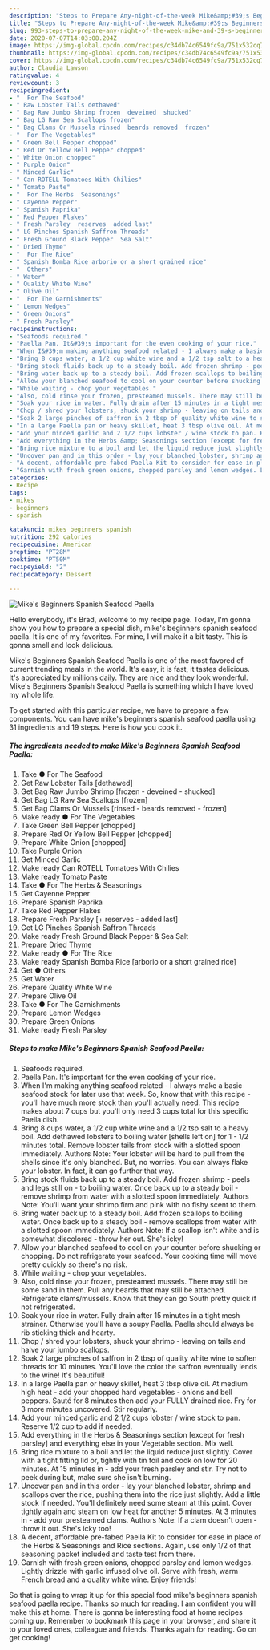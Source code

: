 ```yaml
---
description: "Steps to Prepare Any-night-of-the-week Mike&amp;#39;s Beginners Spanish Seafood Paella"
title: "Steps to Prepare Any-night-of-the-week Mike&amp;#39;s Beginners Spanish Seafood Paella"
slug: 993-steps-to-prepare-any-night-of-the-week-mike-and-39-s-beginners-spanish-seafood-paella
date: 2020-07-07T14:03:08.204Z
image: https://img-global.cpcdn.com/recipes/c34db74c6549fc9a/751x532cq70/mikes-beginners-spanish-seafood-paella-recipe-main-photo.jpg
thumbnail: https://img-global.cpcdn.com/recipes/c34db74c6549fc9a/751x532cq70/mikes-beginners-spanish-seafood-paella-recipe-main-photo.jpg
cover: https://img-global.cpcdn.com/recipes/c34db74c6549fc9a/751x532cq70/mikes-beginners-spanish-seafood-paella-recipe-main-photo.jpg
author: Claudia Lawson
ratingvalue: 4
reviewcount: 3
recipeingredient:
- "  For The Seafood"
- " Raw Lobster Tails dethawed"
- " Bag Raw Jumbo Shrimp frozen  deveined  shucked"
- " Bag LG Raw Sea Scallops frozen"
- " Bag Clams Or Mussels rinsed  beards removed  frozen"
- "  For The Vegetables"
- " Green Bell Pepper chopped"
- " Red Or Yellow Bell Pepper chopped"
- " White Onion chopped"
- " Purple Onion"
- " Minced Garlic"
- " Can ROTELL Tomatoes With Chilies"
- " Tomato Paste"
- "  For The Herbs  Seasonings"
- " Cayenne Pepper"
- " Spanish Paprika"
- " Red Pepper Flakes"
- " Fresh Parsley  reserves  added last"
- " LG Pinches Spanish Saffron Threads"
- " Fresh Ground Black Pepper  Sea Salt"
- " Dried Thyme"
- "  For The Rice"
- " Spanish Bomba Rice arborio or a short grained rice"
- "  Others"
- " Water"
- " Quality White Wine"
- " Olive Oil"
- "  For The Garnishments"
- " Lemon Wedges"
- " Green Onions"
- " Fresh Parsley"
recipeinstructions:
- "Seafoods required."
- "Paella Pan. It&#39;s important for the even cooking of your rice."
- "When I&#39;m making anything seafood related - I always make a basic seafood stock for later use that week. So, know that with this recipe - you&#39;ll have much more stock than you&#39;ll actually need. This recipe makes about 7 cups but you&#39;ll only need 3 cups total for this specific Paella dish."
- "Bring 8 cups water, a 1/2 cup white wine and a 1/2 tsp salt to a heavy boil. Add dethawed lobsters to boiling water [shells left on] for 1 - 1/2 minutes total. Remove lobster tails from stock with a slotted spoon immediately. Authors Note: Your lobster will be hard to pull from the shells since it&#39;s only blanched. But, no worries. You can always flake your lobster. In fact, it can go further that way."
- "Bring stock fluids back up to a steady boil. Add frozen shrimp - peels and legs still on - to boiling water. Once back up to a steady boil - remove shrimp from water with a slotted spoon immediately. Authors Note: You&#39;ll want your shrimp firm and pink with no fishy scent to them."
- "Bring water back up to a steady boil. Add frozen scallops to boiling water. Once back up to a steady boil - remove scallops from water with a slotted spoon immediately. Authors Note: If a scallop isn&#39;t white and is somewhat discolored - throw her out. She&#39;s icky!"
- "Allow your blanched seafood to cool on your counter before shucking or chopping. Do not refrigerate your seafood. Your cooking time will move pretty quickly so there&#39;s no risk."
- "While waiting - chop your vegetables."
- "Also, cold rinse your frozen, presteamed mussels. There may still be some sand in them. Pull any beards that may still be attached. Refrigerate clams/mussels. Know that they can go South pretty quick if not refrigerated."
- "Soak your rice in water. Fully drain after 15 minutes in a tight mesh strainer. Otherwise you&#39;ll have a soupy Paella. Paella should always be rib sticking thick and hearty."
- "Chop / shred your lobsters, shuck your shrimp - leaving on tails and halve your jumbo scallops."
- "Soak 2 large pinches of saffron in 2 tbsp of quality white wine to soften threads for 10 minutes. You&#39;ll love the color the saffron eventually lends to the wine! It&#39;s beautiful!"
- "In a large Paella pan or heavy skillet, heat 3 tbsp olive oil. At medium high heat - add your chopped hard vegetables - onions and bell peppers. Sauté for 8 minutes then add your FULLY drained rice. Fry for 3 more minutes uncovered. Stir regularly."
- "Add your minced garlic and 2 1/2 cups lobster / wine stock to pan. Reserve 1/2 cup to add if needed."
- "Add everything in the Herbs &amp; Seasonings section [except for fresh parsley] and everything else in your Vegetable section. Mix well."
- "Bring rice mixture to a boil and let the liquid reduce just slightly. Cover with a tight fitting lid or, tightly with tin foil and cook on low for 20 minutes. At 15 minutes in - add your fresh parsley and stir. Try not to peek during but, make sure she isn&#39;t burning."
- "Uncover pan and in this order - lay your blanched lobster, shrimp and scallops over the rice, pushing them into the rice just slightly. Add a little stock if needed. You&#39;ll definitely need some steam at this point. Cover tightly again and steam on low heat for another 5 minutes. At 3 minutes in - add your presteamed clams. Authors Note: If a clam doesn&#39;t open - throw it out. She&#39;s icky too!"
- "A decent, affordable pre-fabed Paella Kit to consider for ease in place of the Herbs &amp; Seasonings and Rice sections. Again, use only 1/2 of that seasoning packet included and taste test from there."
- "Garnish with fresh green onions, chopped parsley and lemon wedges. Lightly drizzle with garlic infused olive oil. Serve with fresh, warm French bread and a quality white wine. Enjoy friends!"
categories:
- Recipe
tags:
- mikes
- beginners
- spanish

katakunci: mikes beginners spanish 
nutrition: 292 calories
recipecuisine: American
preptime: "PT28M"
cooktime: "PT50M"
recipeyield: "2"
recipecategory: Dessert

---
```



![Mike&#39;s Beginners Spanish Seafood Paella](https://img-global.cpcdn.com/recipes/c34db74c6549fc9a/751x532cq70/mikes-beginners-spanish-seafood-paella-recipe-main-photo.jpg)

Hello everybody, it's Brad, welcome to my recipe page. Today, I'm gonna show you how to prepare a special dish, mike&#39;s beginners spanish seafood paella. It is one of my favorites. For mine, I will make it a bit tasty. This is gonna smell and look delicious.

Mike&#39;s Beginners Spanish Seafood Paella is one of the most favored of current trending meals in the world. It's easy, it is fast, it tastes delicious. It's appreciated by millions daily. They are nice and they look wonderful. Mike&#39;s Beginners Spanish Seafood Paella is something which I have loved my whole life.




To get started with this particular recipe, we have to prepare a few components. You can have mike&#39;s beginners spanish seafood paella using 31 ingredients and 19 steps. Here is how you cook it.

<!--inarticleads1-->

##### The ingredients needed to make Mike&#39;s Beginners Spanish Seafood Paella:

1. Take  ● For The Seafood
1. Get  Raw Lobster Tails [dethawed]
1. Get  Bag Raw Jumbo Shrimp [frozen - deveined - shucked]
1. Get  Bag LG Raw Sea Scallops [frozen]
1. Get  Bag Clams Or Mussels [rinsed - beards removed - frozen]
1. Make ready  ● For The Vegetables
1. Take  Green Bell Pepper [chopped]
1. Prepare  Red Or Yellow Bell Pepper [chopped]
1. Prepare  White Onion [chopped]
1. Take  Purple Onion
1. Get  Minced Garlic
1. Make ready  Can ROTELL Tomatoes With Chilies
1. Make ready  Tomato Paste
1. Take  ● For The Herbs &amp; Seasonings
1. Get  Cayenne Pepper
1. Prepare  Spanish Paprika
1. Take  Red Pepper Flakes
1. Prepare  Fresh Parsley [+ reserves - added last]
1. Get  LG Pinches Spanish Saffron Threads
1. Make ready  Fresh Ground Black Pepper &amp; Sea Salt
1. Prepare  Dried Thyme
1. Make ready  ● For The Rice
1. Make ready  Spanish Bomba Rice [arborio or a short grained rice]
1. Get  ● Others
1. Get  Water
1. Prepare  Quality White Wine
1. Prepare  Olive Oil
1. Take  ● For The Garnishments
1. Prepare  Lemon Wedges
1. Prepare  Green Onions
1. Make ready  Fresh Parsley




<!--inarticleads2-->

##### Steps to make Mike&#39;s Beginners Spanish Seafood Paella:

1. Seafoods required.
1. Paella Pan. It&#39;s important for the even cooking of your rice.
1. When I&#39;m making anything seafood related - I always make a basic seafood stock for later use that week. So, know that with this recipe - you&#39;ll have much more stock than you&#39;ll actually need. This recipe makes about 7 cups but you&#39;ll only need 3 cups total for this specific Paella dish.
1. Bring 8 cups water, a 1/2 cup white wine and a 1/2 tsp salt to a heavy boil. Add dethawed lobsters to boiling water [shells left on] for 1 - 1/2 minutes total. Remove lobster tails from stock with a slotted spoon immediately. Authors Note: Your lobster will be hard to pull from the shells since it&#39;s only blanched. But, no worries. You can always flake your lobster. In fact, it can go further that way.
1. Bring stock fluids back up to a steady boil. Add frozen shrimp - peels and legs still on - to boiling water. Once back up to a steady boil - remove shrimp from water with a slotted spoon immediately. Authors Note: You&#39;ll want your shrimp firm and pink with no fishy scent to them.
1. Bring water back up to a steady boil. Add frozen scallops to boiling water. Once back up to a steady boil - remove scallops from water with a slotted spoon immediately. Authors Note: If a scallop isn&#39;t white and is somewhat discolored - throw her out. She&#39;s icky!
1. Allow your blanched seafood to cool on your counter before shucking or chopping. Do not refrigerate your seafood. Your cooking time will move pretty quickly so there&#39;s no risk.
1. While waiting - chop your vegetables.
1. Also, cold rinse your frozen, presteamed mussels. There may still be some sand in them. Pull any beards that may still be attached. Refrigerate clams/mussels. Know that they can go South pretty quick if not refrigerated.
1. Soak your rice in water. Fully drain after 15 minutes in a tight mesh strainer. Otherwise you&#39;ll have a soupy Paella. Paella should always be rib sticking thick and hearty.
1. Chop / shred your lobsters, shuck your shrimp - leaving on tails and halve your jumbo scallops.
1. Soak 2 large pinches of saffron in 2 tbsp of quality white wine to soften threads for 10 minutes. You&#39;ll love the color the saffron eventually lends to the wine! It&#39;s beautiful!
1. In a large Paella pan or heavy skillet, heat 3 tbsp olive oil. At medium high heat - add your chopped hard vegetables - onions and bell peppers. Sauté for 8 minutes then add your FULLY drained rice. Fry for 3 more minutes uncovered. Stir regularly.
1. Add your minced garlic and 2 1/2 cups lobster / wine stock to pan. Reserve 1/2 cup to add if needed.
1. Add everything in the Herbs &amp; Seasonings section [except for fresh parsley] and everything else in your Vegetable section. Mix well.
1. Bring rice mixture to a boil and let the liquid reduce just slightly. Cover with a tight fitting lid or, tightly with tin foil and cook on low for 20 minutes. At 15 minutes in - add your fresh parsley and stir. Try not to peek during but, make sure she isn&#39;t burning.
1. Uncover pan and in this order - lay your blanched lobster, shrimp and scallops over the rice, pushing them into the rice just slightly. Add a little stock if needed. You&#39;ll definitely need some steam at this point. Cover tightly again and steam on low heat for another 5 minutes. At 3 minutes in - add your presteamed clams. Authors Note: If a clam doesn&#39;t open - throw it out. She&#39;s icky too!
1. A decent, affordable pre-fabed Paella Kit to consider for ease in place of the Herbs &amp; Seasonings and Rice sections. Again, use only 1/2 of that seasoning packet included and taste test from there.
1. Garnish with fresh green onions, chopped parsley and lemon wedges. Lightly drizzle with garlic infused olive oil. Serve with fresh, warm French bread and a quality white wine. Enjoy friends!




So that is going to wrap it up for this special food mike&#39;s beginners spanish seafood paella recipe. Thanks so much for reading. I am confident you will make this at home. There is gonna be interesting food at home recipes coming up. Remember to bookmark this page in your browser, and share it to your loved ones, colleague and friends. Thanks again for reading. Go on get cooking!
